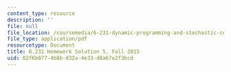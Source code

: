 ```yaml
---
content_type: resource
description: ''
file: null
file_location: /coursemedia/6-231-dynamic-programming-and-stochastic-control-fall-2015/02f6b0774b8bd32a4e33d8a67e2f3bcd_MIT6_231F15_Solution5.pdf
file_type: application/pdf
resourcetype: Document
title: 6.231 Homework Solution 5, Fall 2015
uid: 02f6b077-4b8b-d32a-4e33-d8a67e2f3bcd
---
```

